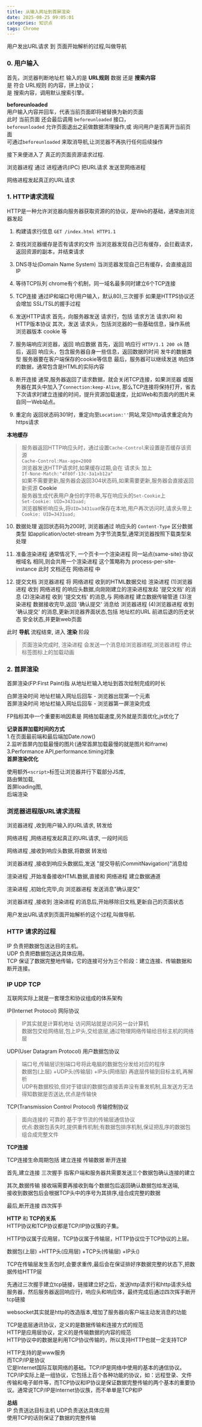 ```yaml
---
title: 从输入网址到首屏渲染
date: 2025-08-25 09:05:01
categories: 知识点
tags: Chrome
---
```


用户发出URL请求 到 页面开始解析的过程,叫做导航

### 0. 用户输入

首先，浏览器判断地址栏 输入的是 __URL规则__ 数据 还是 __搜索内容__  
是 符合 URL规则 的内容，拼上协议；  
是 搜索内容，调用默认搜索引擎。

__beforeunloaded__  
用户输入内容并回车，代表当前页面即将被替换为新的页面  
此时 当前页面 还会最后调用 `beforeunloaded` 接口，  
`beforeunloaded` 允许页面退出之前做数据清理操作,或 询问用户是否离开当前页面  
可通过`beforeunloaded` 来取消导航,让浏览器不再执行任何后续操作

接下来便进入了 真正的页面资源请求过程.

浏览器进程 通过 进程通讯(IPC) 把URL请求 发送至网络进程

网络进程发起真正的URL请求

### 1. HTTP请求流程
HTTP是一种允许浏览器向服务器获取资源的的协议，是Web的基础，通常由浏览器发起

1. 构建请求行信息
`GET /index.html HTTP1.1`

2. 查找浏览器缓存是否有请求的文件
   当浏览器发现自己已有缓存，会拦截请求，返回资源的副本，并结束请求

3. DNS寻址(Domain Name System)
   当浏览器发现自己已有缓存，会直接返回IP

4. 等待TCP队列
    chrome有个机制，同一域名最多同时建立6个TCP连接

5. TCP连接
    通过IP和端口号(用户输入，默认80),三次握手
    如果是HTTPS协议还会增加 SSL/TSL的握手过程

6. 发送HTTP请求
    首先，向服务器发送 请求行，包括 请求方法 请求URI 和 HTTP版本协议
    其次，发送 请求头，包括浏览器的一些基础信息，操作系统 浏览器版本 cookie 等

7. 服务端响应浏览器，返回 响应数据
    首先，返回 响应行 `HTTP/1.1 200 ok`
    随后，返回 响应头，包含服务器自身一些信息，返回数据的时间 发牛的数据类型 服务器要在客户端保存的cookie等信息
    最后，服务器可以继续发送 响应体 的数据，通常包含是HTML的实际内容

8. 断开连接
    通常,服务器返回了请求数据，就会关闭TCP连接，如果浏览器 或服务器在其头中加入了`Connection:keep-Alive`,
    那么TCP连接将保持打开，省去下次请求时建立连接的时间，提升资源加载速度，比如Web和页面内的图片来自同一Web站点。

9. 重定向
    返回状态码301时，重定向至`Location:''`网站,常见http请求重定向为https请求

__本地缓存__  
> 服务器返回HTTP响应头时，通过设置`Cache-Control`来设置是否缓存该资源  
> `Cache-Control:Max-age=2000`  
> 浏览器发送HTTP请求时,如果缓存过期,会在 请求头 加上  
> `If-None-Match:"4f80f-13c-3a1xb12a"`  
> 如果不需要更新,服务器会返回304状态码,如果需要更新,服务器会直接返回新资源
__Cookie__  
服务器生成代表用户身份的字符串,写在响应头的`Set-Cookie`上  
`Set-Cookie: UID=3431uad;`  
浏览器解析响应头,将`UID=3431uad`保存在本地,用户再次访问时,请求头带上  
`Cookie: UID=3431uad;`

10. 数据处理
    返回状态码为200时,
    浏览器通过 响应头的 `Content-Type` 区分数据类型
    如application/octet-stream 为字节流类型,通常浏览器按照下载类型来处理

11. 准备渲染进程
    通常情况下, 一个页卡一个渲染进程
    同一站点(same-site):协议 根域名 相同,则会共用一个渲染进程
    这个策略称为 process-per-site-instance
    此时 文档还在 网络进程 中

12. 提交文档
    浏览器进程 将 网络进程 收到的HTML数据交给 渲染进程
    (1)浏览器进程 收到 网络进程 的响应头数据,向刚刚建立的渲染进程发起 '提交文档' 的消息
    (2)渲染进程   收到 '提交文档' 的消息,与 网络进程 建立数据传输管道
    (3)渲染进程   数据接收完毕,返回 '确认提交' 消息给 浏览器进程
    (4)浏览器进程 收到 '确认提交' 的消息,更新浏览器界面状态,包括 地址栏的URL 前进后退的历史状态 安全状态,并更新web页面



此时 __导航__ 流程结束, 进入 __渲染__ 阶段  
> 页面渲染完成时, 渲染进程 会发送一个消息给浏览器进程,浏览器进程 停止标签图标上的加载动画


### 2. 首屏渲染
首屏渲染(FP:First Paint)指 从地址栏输入地址到首次绘制完成的时长

白屏渲染时间 地址栏输入网址后回车 - 浏览器出现第一个元素  
首屏渲染时间 地址栏输入网址后回车 - 浏览器第一屏渲染完成

FP指标其中一个重要影响因素是 网络加载速度,另外就是页面优化,js优化了

__记录首屏加载时间的方式__  
1.在页面最前端和最后端加Date.now()  
2.监听首屏内加载最慢的图片(通常首屏加载最慢的就是图片和iframe)  
3.Performance API,performance.timing对象  
__首屏渲染优化__

使用额外`<script>`标签让浏览器并行下载部分JS库,  
路由懒加载,  
首屏loading图,  
后端渲染


### 浏览器进程版URL请求流程

浏览器进程 ,收到用户输入的URL请求, 转发给

网络进程 ,网络进程发起真正的URL请求, 一段时间后

网络进程 ,接收到响应头数据,将数据 转发给

浏览器进程 ,接收到响应头数据后,发送 "提交导航(CommitNavigation)"消息给

渲染进程 ,开始准备接收HTML数据,直接和 网络进程 建立数据通道

渲染进程 ,初始化完毕,向 浏览器进程 发送消息"确认提交"

浏览器进程 ,接收到 渲染进程 的消息后,开始移除旧文档,更新自己的页面状态


用户发出URL请求到页面开始解析的这个过程,叫做导航.

### HTTP 请求的过程

IP 负责把数据包送达目的主机。  
UDP 负责把数据包送达具体应用。  
TCP 保证了数据完整地传输，它的连接可分为三个阶段：建立连接、传输数据和断开连接。

### IP UDP TCP
互联网实际上就是一套理念和协议组成的体系架构

IP(Internet Protocol) 网际协议  
> IP其实就是计算机地址 访问网站就是访问另一台计算机  
> 数据包交给网络层,包上IP头,交给底层,通过物理网络传输给目标主机的网络层

UDP(User Datagram Protocol) 用户数据包协议  
> 端口号,传输层识别端口号将此电脑的数据包分发给对应的程序  
> 数据包(上层) +UDP头(传输层) +IP头(网络层) 再底层传输到目标主机,再解析  
> UDP有数据校验,但对于错误的数据包直接丢弃没有重发机制,且发送方无法得知数据是否送达,优点是传输快

TCP(Transmission Control Protocol) 传输控制协议  
> 面向连接的 可靠的 基于字节流的传输层通信协议  
> 优点:数据包丢失时,提供重传机制;有数据包排序机制,保证把乱序的数据包组合成完整文件

__TCP连接__

TCP连接生命周期包括 建立连接 传输数据 断开连接

首先,建立连接 三次握手 指客户端和服务器共需要发送三个数据包确认连接的建立

其次,数据传输 接收端需要再接收到每个数据包后返回确认数据包给发送端,  
接收到数据包后会根据TCP头中的序号为其排序,组合成完整的数据

最后,断开连接 四次挥手

__HTTP__ 和 __TCP的关系__  
HTTP协议和TCP协议都是TCP/IP协议簇的子集。

HTTP协议属于应用层，TCP协议属于传输层，HTTP协议位于TCP协议的上层。

数据包(上层) +HTTP头(应用层) +TCP头(传输层) +IP头()

TCP在传输层发生丢包时,会要求重传,最后会在保证排好序数据完整的状态下,把数据传给HTTP层

先通过三次握手建立tcp链接，链接建立好之后，发送http请求行和http请求头给服务器，然后服务器返回响应行，响应头和响应体，最终完成后通过四次挥手断开tcp链接

websocket其实就是http的改造版本,增加了服务器向客户端主动发消息的功能

TCP是底层通讯协议，定义的是数据传输和连接方式的规范  
HTTP是应用层协议，定义的是传输数据的内容的规范  
HTTP协议中的数据是利用TCP协议传输的，所以支持HTTP也就一定支持TCP

HTTP支持的是www服务  
而TCP/IP是协议  
它是Internet国际互联网络的基础。TCP/IP是网络中使用的基本的通信协议。  
TCP/IP实际上是一组协议，它包括上百个各种功能的协议，如：远程登录、文件传输和电子邮件等，而TCP协议和IP协议是保证数据完整传输的两个基本的重要协议。通常说TCP/IP是Internet协议族，而不单单是TCP和IP

__总结__  
IP 负责送达目标主机 UDP负责送达具体应用  
使用TCP的话则保证了数据的完整传输
